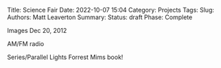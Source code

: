 Title: Science Fair
Date: 2022-10-07 15:04
Category: Projects
Tags:
Slug:
Authors: Matt Leaverton
Summary:
Status: draft
Phase: Complete

Images Dec 20, 2012

AM/FM radio

Series/Parallel Lights
Forrest Mims book!